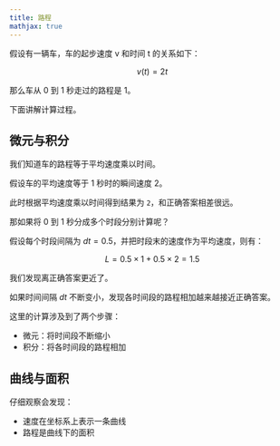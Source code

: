 ```yaml
---
title: 路程
mathjax: true
---
```


假设有一辆车，车的起步速度 v 和时间 t 的关系如下：

$$
v(t)=2t
$$

那么车从 0 到 1 秒走过的路程是 1。

下面讲解计算过程。

## 微元与积分

我们知道车的路程等于平均速度乘以时间。

假设车的平均速度等于 1 秒时的瞬间速度 2。

此时根据平均速度乘以时间得到结果为 `2`，和正确答案相差很远。

那如果将 0 到 1 秒分成多个时段分别计算呢？

假设每个时段间隔为 $dt=0.5$，并把时段末的速度作为平均速度，则有：

$$
L = 0.5\times1+0.5\times2=1.5
$$

我们发现离正确答案更近了。

如果时间间隔 $dt$ 不断变小，发现各时间段的路程相加越来越接近正确答案。

这里的计算涉及到了两个步骤：

- 微元：将时间段不断缩小
- 积分：将各时间段的路程相加

## 曲线与面积

仔细观察会发现：

- 速度在坐标系上表示一条曲线
- 路程是曲线下的面积